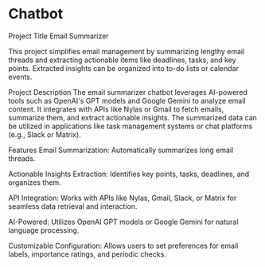 # Chatbot
Project Title
Email Summarizer 

This project simplifies email management by summarizing lengthy email threads and extracting actionable items like deadlines, tasks, and key points. Extracted insights can be organized into to-do lists or calendar events.

Project Description
The email summarizer chatbot leverages AI-powered tools such as OpenAI's GPT models and Google Gemini to analyze email content. It integrates with APIs like Nylas or Gmail to fetch emails, summarize them, and extract actionable insights. The summarized data can be utilized in applications like task management systems or chat platforms (e.g., Slack or Matrix).

Features
Email Summarization: Automatically summarizes long email threads.

Actionable Insights Extraction: Identifies key points, tasks, deadlines, and organizes them.

API Integration: Works with APIs like Nylas, Gmail, Slack, or Matrix for seamless data retrieval and interaction.

AI-Powered: Utilizes OpenAI GPT models or Google Gemini for natural language processing.

Customizable Configuration: Allows users to set preferences for email labels, importance ratings, and periodic checks.
